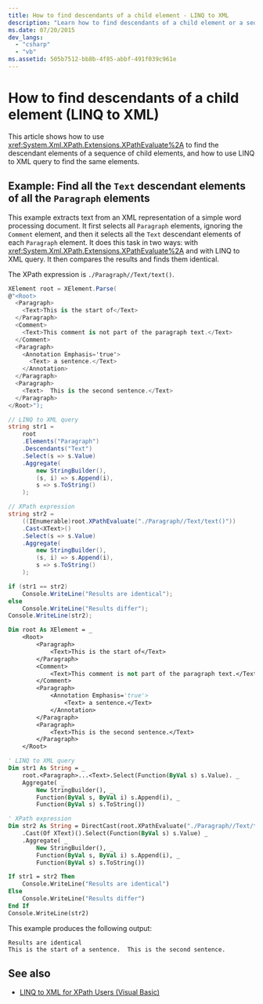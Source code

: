 ```yaml
---
title: How to find descendants of a child element - LINQ to XML
description: "Learn how to find descendants of a child element or a sequence of child elements. Two methods are shown: one uses XPathEvaluate, the other uses LINQ to XML query."
ms.date: 07/20/2015
dev_langs:
  - "csharp"
  - "vb"
ms.assetid: 505b7512-bb8b-4f85-abbf-491f039c961e
---
```


# How to find descendants of a child element (LINQ to XML)

This article shows how to use <xref:System.Xml.XPath.Extensions.XPathEvaluate%2A> to find the descendant elements of a sequence of child elements, and how to use LINQ to XML query to find the same elements.

## Example: Find all the `Text` descendant elements of all the `Paragraph` elements

This example extracts text from an XML representation of a simple word processing document. It first selects all `Paragraph` elements, ignoring the `Comment` element, and then it selects all the `Text` descendant elements of each `Paragraph` element. It does this task in two ways: with <xref:System.Xml.XPath.Extensions.XPathEvaluate%2A> and with LINQ to XML query. It then compares the results and finds them identical.

The XPath expression is  `./Paragraph//Text/text()`.

```csharp
XElement root = XElement.Parse(
@"<Root>
  <Paragraph>
    <Text>This is the start of</Text>
  </Paragraph>
  <Comment>
    <Text>This comment is not part of the paragraph text.</Text>
  </Comment>
  <Paragraph>
    <Annotation Emphasis='true'>
      <Text> a sentence.</Text>
    </Annotation>
  </Paragraph>
  <Paragraph>
    <Text>  This is the second sentence.</Text>
  </Paragraph>
</Root>");

// LINQ to XML query
string str1 =
    root
    .Elements("Paragraph")
    .Descendants("Text")
    .Select(s => s.Value)
    .Aggregate(
        new StringBuilder(),
        (s, i) => s.Append(i),
        s => s.ToString()
    );

// XPath expression
string str2 =
    ((IEnumerable)root.XPathEvaluate("./Paragraph//Text/text()"))
    .Cast<XText>()
    .Select(s => s.Value)
    .Aggregate(
        new StringBuilder(),
        (s, i) => s.Append(i),
        s => s.ToString()
    );

if (str1 == str2)
    Console.WriteLine("Results are identical");
else
    Console.WriteLine("Results differ");
Console.WriteLine(str2);
```

```vb
Dim root As XElement = _
    <Root>
        <Paragraph>
            <Text>This is the start of</Text>
        </Paragraph>
        <Comment>
            <Text>This comment is not part of the paragraph text.</Text>
        </Comment>
        <Paragraph>
            <Annotation Emphasis='true'>
                <Text> a sentence.</Text>
            </Annotation>
        </Paragraph>
        <Paragraph>
            <Text>This is the second sentence.</Text>
        </Paragraph>
    </Root>

' LINQ to XML query
Dim str1 As String = _
    root.<Paragraph>...<Text>.Select(Function(ByVal s) s.Value). _
    Aggregate( _
        New StringBuilder(), _
        Function(ByVal s, ByVal i) s.Append(i), _
        Function(ByVal s) s.ToString())

' XPath expression
Dim str2 As String = DirectCast(root.XPathEvaluate("./Paragraph//Text/text()"), IEnumerable) _
    .Cast(Of XText)().Select(Function(ByVal s) s.Value) _
    .Aggregate( _
        New StringBuilder(), _
        Function(ByVal s, ByVal i) s.Append(i), _
        Function(ByVal s) s.ToString())

If str1 = str2 Then
    Console.WriteLine("Results are identical")
Else
    Console.WriteLine("Results differ")
End If
Console.WriteLine(str2)
```

This example produces the following output:

```output
Results are identical
This is the start of a sentence.  This is the second sentence.
```

## See also

- [LINQ to XML for XPath Users (Visual Basic)](../../visual-basic/programming-guide/concepts/linq/linq-to-xml-for-xpath-users.md)
